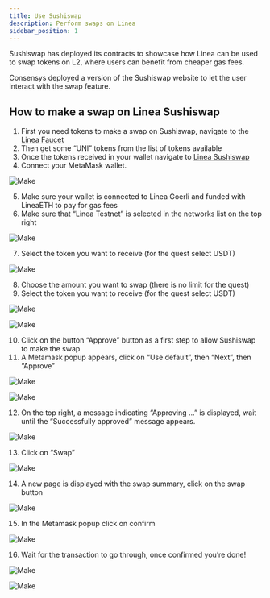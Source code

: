 ```yaml
---
title: Use Sushiswap
description: Perform swaps on Linea
sidebar_position: 1
---
```


Sushiswap has deployed its contracts to showcase how Linea can be used to swap tokens on L2, where users can benefit from cheaper gas fees.

Consensys deployed a version of the Sushiswap website to let the user interact with the swap feature.

## How to make a swap on Linea Sushiswap

1. First you need tokens to make a swap on Sushiswap, navigate to the [Linea Faucet](https://faucet.goerli.linea.build/)
2. Then get some “UNI” tokens from the list of tokens available
3. Once the tokens received in your wallet navigate to [Linea Sushiswap](https://sushiswap.goerli.linea.build)
4. Connect your MetaMask wallet.

![Make](../../assets/sushiswap/sushiswap-1.png)

5. Make sure your wallet is connected to Linea Goerli and funded with LineaETH to pay for gas fees
6. Make sure that “Linea Testnet” is selected in the networks list on the top right

![Make](../../assets/sushiswap/sushiswap-2.png)

7. Select the token you want to receive (for the quest select USDT)

![Make](../../assets/sushiswap/sushiswap-3.png)

8. Choose the amount you want to swap (there is no limit for the quest)
9. Select the token you want to receive (for the quest select USDT)

![Make](../../assets/sushiswap/sushiswap-4.png)

![Make](../../assets/sushiswap/sushiswap-5.png)

10. Click on the button “Approve” button as a first step to allow Sushiswap to make the swap
11. A Metamask popup appears, click on “Use default”, then “Next”, then “Approve”

![Make](../../assets/sushiswap/sushiswap-6.png)

![Make](../../assets/sushiswap/sushiswap-7.png)

12. On the top right, a message indicating “Approving …” is displayed, wait until the “Successfully approved” message appears.

![Make](../../assets/sushiswap/sushiswap-8.png)

13. Click on “Swap”

![Make](../../assets/sushiswap/sushiswap-9.png)

14. A new page is displayed with the swap summary, click on the swap button

![Make](../../assets/sushiswap/sushiswap-10.png)

15. In the Metamask popup click on confirm

![Make](../../assets/sushiswap/sushiswap-11.png)

16. Wait for the transaction to go through, once confirmed you’re done!

![Make](../../assets/sushiswap/sushiswap-12.png)

![Make](../../assets/sushiswap/sushiswap-13.png)
